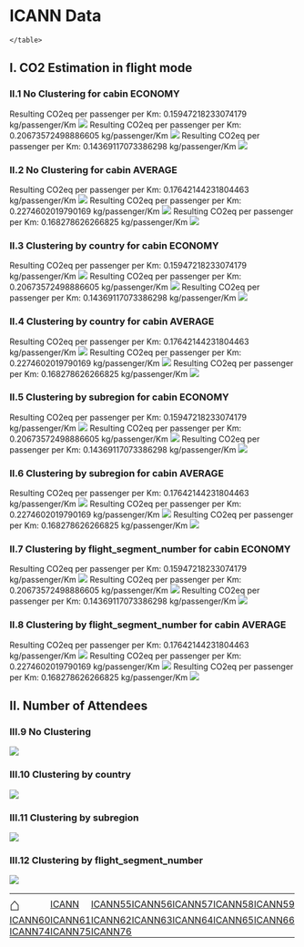 # ICANN Data

  <html>
  <style>
  table, th, td {
    border: 0px none;
    padding: 0px;
  }
  </style>
  <body>
    <table style="width:100%">
          <tr>
<td><a href='https://mglt.github.io/co2eq/' style='font-size: 30px; text-decoration: none' >⌂</a></td>
<td><a href='https://mglt.github.io/co2eq/ICANN/ICANN'>ICANN</a></td>
<td><a href='https://mglt.github.io/co2eq/ICANN/ICANN55'>ICANN55</a></td>
<td><a href='https://mglt.github.io/co2eq/ICANN/ICANN56'>ICANN56</a></td>
<td><a href='https://mglt.github.io/co2eq/ICANN/ICANN57'>ICANN57</a></td>
<td><a href='https://mglt.github.io/co2eq/ICANN/ICANN58'>ICANN58</a></td>
<td><a href='https://mglt.github.io/co2eq/ICANN/ICANN59'>ICANN59</a></td>
      </tr>
      <tr>
<td><a href='https://mglt.github.io/co2eq/ICANN/ICANN60'>ICANN60</a></td>
<td><a href='https://mglt.github.io/co2eq/ICANN/ICANN61'>ICANN61</a></td>
<td><a href='https://mglt.github.io/co2eq/ICANN/ICANN62'>ICANN62</a></td>
<td><a href='https://mglt.github.io/co2eq/ICANN/ICANN63'>ICANN63</a></td>
<td><a href='https://mglt.github.io/co2eq/ICANN/ICANN64'>ICANN64</a></td>
<td><a href='https://mglt.github.io/co2eq/ICANN/ICANN65'>ICANN65</a></td>
<td><a href='https://mglt.github.io/co2eq/ICANN/ICANN66'>ICANN66</a></td>
      </tr>
      <tr>
<td><a href='https://mglt.github.io/co2eq/ICANN/ICANN74'>ICANN74</a></td>
<td><a href='https://mglt.github.io/co2eq/ICANN/ICANN75'>ICANN75</a></td>
<td><a href='https://mglt.github.io/co2eq/ICANN/ICANN76'>ICANN76</a></td>
<td> </td>
<td> </td>
<td> </td>
<td> </td>
      </tr>

    </table>
  </body>
  </html>
    
## I. CO2 Estimation in flight mode

### II.1 No Clustering for cabin ECONOMY

Resulting CO2eq per passenger per Km: 0.15947218233074179 kg/passenger/Km
![](co2eq-mode_flight-cluster_nbr_15-co2eq_myclimate-cabin_ECONOMY.svg)
Resulting CO2eq per passenger per Km: 0.20673572498886605 kg/passenger/Km
![](co2eq-mode_flight-cluster_nbr_15-co2eq_goclimate-cabin_ECONOMY.svg)
Resulting CO2eq per passenger per Km: 0.14369117073386298 kg/passenger/Km
![](co2eq-mode_flight-cluster_nbr_15-co2eq_ukgov-cabin_ECONOMY.svg)

### II.2 No Clustering for cabin AVERAGE

Resulting CO2eq per passenger per Km: 0.17642144231804463 kg/passenger/Km
![](co2eq-mode_flight-cluster_nbr_15-co2eq_myclimate-cabin_AVERAGE.svg)
Resulting CO2eq per passenger per Km: 0.2274602019790169 kg/passenger/Km
![](co2eq-mode_flight-cluster_nbr_15-co2eq_goclimate-cabin_AVERAGE.svg)
Resulting CO2eq per passenger per Km: 0.168278626266825 kg/passenger/Km
![](co2eq-mode_flight-cluster_nbr_15-co2eq_ukgov-cabin_AVERAGE.svg)

### II.3 Clustering by country for cabin ECONOMY

Resulting CO2eq per passenger per Km: 0.15947218233074179 kg/passenger/Km
![](co2eq-mode_flight-cluster_key_country-cluster_nbr_15-co2eq_myclimate-cabin_ECONOMY.svg)
Resulting CO2eq per passenger per Km: 0.20673572498886605 kg/passenger/Km
![](co2eq-mode_flight-cluster_key_country-cluster_nbr_15-co2eq_goclimate-cabin_ECONOMY.svg)
Resulting CO2eq per passenger per Km: 0.14369117073386298 kg/passenger/Km
![](co2eq-mode_flight-cluster_key_country-cluster_nbr_15-co2eq_ukgov-cabin_ECONOMY.svg)

### II.4 Clustering by country for cabin AVERAGE

Resulting CO2eq per passenger per Km: 0.17642144231804463 kg/passenger/Km
![](co2eq-mode_flight-cluster_key_country-cluster_nbr_15-co2eq_myclimate-cabin_AVERAGE.svg)
Resulting CO2eq per passenger per Km: 0.2274602019790169 kg/passenger/Km
![](co2eq-mode_flight-cluster_key_country-cluster_nbr_15-co2eq_goclimate-cabin_AVERAGE.svg)
Resulting CO2eq per passenger per Km: 0.168278626266825 kg/passenger/Km
![](co2eq-mode_flight-cluster_key_country-cluster_nbr_15-co2eq_ukgov-cabin_AVERAGE.svg)

### II.5 Clustering by subregion for cabin ECONOMY

Resulting CO2eq per passenger per Km: 0.15947218233074179 kg/passenger/Km
![](co2eq-mode_flight-cluster_key_subregion-cluster_nbr_15-co2eq_myclimate-cabin_ECONOMY.svg)
Resulting CO2eq per passenger per Km: 0.20673572498886605 kg/passenger/Km
![](co2eq-mode_flight-cluster_key_subregion-cluster_nbr_15-co2eq_goclimate-cabin_ECONOMY.svg)
Resulting CO2eq per passenger per Km: 0.14369117073386298 kg/passenger/Km
![](co2eq-mode_flight-cluster_key_subregion-cluster_nbr_15-co2eq_ukgov-cabin_ECONOMY.svg)

### II.6 Clustering by subregion for cabin AVERAGE

Resulting CO2eq per passenger per Km: 0.17642144231804463 kg/passenger/Km
![](co2eq-mode_flight-cluster_key_subregion-cluster_nbr_15-co2eq_myclimate-cabin_AVERAGE.svg)
Resulting CO2eq per passenger per Km: 0.2274602019790169 kg/passenger/Km
![](co2eq-mode_flight-cluster_key_subregion-cluster_nbr_15-co2eq_goclimate-cabin_AVERAGE.svg)
Resulting CO2eq per passenger per Km: 0.168278626266825 kg/passenger/Km
![](co2eq-mode_flight-cluster_key_subregion-cluster_nbr_15-co2eq_ukgov-cabin_AVERAGE.svg)

### II.7 Clustering by flight_segment_number for cabin ECONOMY

Resulting CO2eq per passenger per Km: 0.15947218233074179 kg/passenger/Km
![](co2eq-mode_flight-cluster_key_flight_segment_number-cluster_nbr_15-co2eq_myclimate-cabin_ECONOMY.svg)
Resulting CO2eq per passenger per Km: 0.20673572498886605 kg/passenger/Km
![](co2eq-mode_flight-cluster_key_flight_segment_number-cluster_nbr_15-co2eq_goclimate-cabin_ECONOMY.svg)
Resulting CO2eq per passenger per Km: 0.14369117073386298 kg/passenger/Km
![](co2eq-mode_flight-cluster_key_flight_segment_number-cluster_nbr_15-co2eq_ukgov-cabin_ECONOMY.svg)

### II.8 Clustering by flight_segment_number for cabin AVERAGE

Resulting CO2eq per passenger per Km: 0.17642144231804463 kg/passenger/Km
![](co2eq-mode_flight-cluster_key_flight_segment_number-cluster_nbr_15-co2eq_myclimate-cabin_AVERAGE.svg)
Resulting CO2eq per passenger per Km: 0.2274602019790169 kg/passenger/Km
![](co2eq-mode_flight-cluster_key_flight_segment_number-cluster_nbr_15-co2eq_goclimate-cabin_AVERAGE.svg)
Resulting CO2eq per passenger per Km: 0.168278626266825 kg/passenger/Km
![](co2eq-mode_flight-cluster_key_flight_segment_number-cluster_nbr_15-co2eq_ukgov-cabin_AVERAGE.svg)

## II. Number of Attendees

### III.9 No Clustering

![](co2eq-mode_attendee-cluster_nbr_15.svg)

### III.10 Clustering by country

![](co2eq-mode_attendee-cluster_key_country-cluster_nbr_15.svg)

### III.11 Clustering by subregion

![](co2eq-mode_attendee-cluster_key_subregion-cluster_nbr_15.svg)

### III.12 Clustering by flight_segment_number

![](co2eq-mode_attendee-cluster_key_flight_segment_number-cluster_nbr_15.svg)

